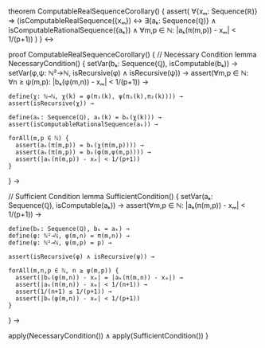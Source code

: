 theorem ComputableRealSequenceCorollary() {
  assert(
    ∀{xₘ: Sequence(ℝ)} ⇒
    (isComputableRealSequence({xₘ}) ↔
     ∃{aₖ: Sequence(ℚ)} ∧ isComputableRationalSequence({aₖ}) ∧
     ∀m,p ∈ ℕ: |aₖ(π(m,p)) - xₘ| < 1/(p+1))
  )
} ↔

proof ComputableRealSequenceCorollary() {
  // Necessary Condition
  lemma NecessaryCondition() {
    setVar(bₖ: Sequence(ℚ), isComputable(bₖ)) →
    setVar(φ,ψ: ℕ²→ℕ, isRecursive(φ) ∧ isRecursive(ψ)) →
    assert(∀m,p ∈ ℕ: ∀n ≥ ψ(m,p): |bₖ(φ(m,n)) - xₘ| < 1/(p+1)) →
    
    define(χ: ℕ→ℕ, χ(k) = φ(π₁(k), ψ(π₁(k),π₂(k)))) →
    assert(isRecursive(χ)) →
    
    define(aₖ: Sequence(ℚ), aₖ(k) = bₖ(χ(k))) →
    assert(isComputableRationalSequence(aₖ)) →
    
    forAll(m,p ∈ ℕ) {
      assert(aₖ(π(m,p)) = bₖ(χ(π(m,p)))) →
      assert(aₖ(π(m,p)) = bₖ(φ(m,ψ(m,p)))) →
      assert(|aₖ(π(m,p)) - xₘ| < 1/(p+1))
    }
  } →

  // Sufficient Condition
  lemma SufficientCondition() {
    setVar(aₖ: Sequence(ℚ), isComputable(aₖ)) →
    assert(∀m,p ∈ ℕ: |aₖ(π(m,p)) - xₘ| < 1/(p+1)) →
    
    define(bₖ: Sequence(ℚ), bₖ = aₖ) →
    define(φ: ℕ²→ℕ, φ(m,n) = π(m,n)) →
    define(ψ: ℕ²→ℕ, ψ(m,p) = p) →
    
    assert(isRecursive(φ) ∧ isRecursive(ψ)) →
    
    forAll(m,n,p ∈ ℕ, n ≥ ψ(m,p)) {
      assert(|bₖ(φ(m,n)) - xₘ| = |aₖ(π(m,n)) - xₘ|) →
      assert(|aₖ(π(m,n)) - xₘ| < 1/(n+1)) →
      assert(1/(n+1) ≤ 1/(p+1)) →
      assert(|bₖ(φ(m,n)) - xₘ| < 1/(p+1))
    }
  } →
  
  apply(NecessaryCondition()) ∧ apply(SufficientCondition())
}
